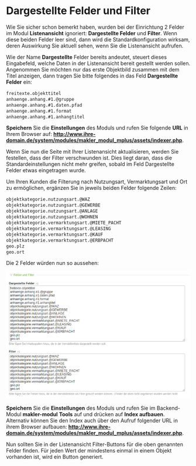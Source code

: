 # Dargestellte Felder und Filter

Wie Sie sicher schon bemerkt haben, wurden bei der Einrichtung 2 Felder im Modul **Listenansicht**
ignoriert: **Dargestellte Felder** und **Filter**. Wenn diese beiden Felder leer sind, dann wird die Standardkonfiguration
wirksam, deren Auswirkung Sie aktuell sehen, wenn Sie die Listenansicht aufrufen.

Wie der Name **Dargestellte** Felder bereits andeutet, steuert dieses Eingabefeld, welche Daten in der Listenansicht bereit gestellt werden sollen. Angenommen Sie möchten nur das erste Objektbild zusammen mit dem Titel anzeigen, dann tragen Sie bitte folgendes in das Feld **Dargestellte Felder** ein:

```
freitexte.objekttitel
anhaenge.anhang.#1.@gruppe
anhaenge.anhang.#1.daten.pfad
anhaenge.anhang.#1.format
anhaenge.anhang.#1.anhangtitel
```

**Speichern** Sie die **Einstellungen** des Moduls und rufen Sie folgende **URL** in Ihrem Browser auf: **http://www.ihre-domain.de/system/modules/makler_modul_mplus/assets/indexer.php**.

Wenn Sie nun die Seite mit Ihrer Listenansicht aktualisieren, werden Sie festellen, dass der Filter verschwunden ist. Dies liegt daran, dass die Standardeinstellungen nicht mehr greifen, sobald im Feld Dargestellte Felder etwas eingetragen wurde.

Um Ihren Kunden die Filterung nach Nutzungsart, Vermarktungsart und Ort zu ermöglichen, ergänzen Sie in jeweils beiden Felder folgende Zeilen:

```
objektkategorie.nutzungsart.@WAZ
objektkategorie.nutzungsart.@GEWERBE
objektkategorie.nutzungsart.@ANLAGE
objektkategorie.nutzungsart.@WOHNEN
objektkategorie.vermarktungsart.@MIETE_PACHT
objektkategorie.vermarktungsart.@LEASING
objektkategorie.vermarktungsart.@KAUF
objektkategorie.vermarktungsart.@ERBPACHT
geo.plz
geo.ort
```

Die 2 Felder würden nun so aussehen:

![](dargestellte-felder-filter.png)

**Speichern** Sie die **Einstellungen** des Moduls und rufen Sie im Backend-Modul **makler-modul** **Tools** auf und drücken auf **Index aufbauen**.<br>
Alternativ können Sie den Index auch über den Aufruf folgender URL in ihrem Browser aufbauen: **http://www.ihre-domain.de/system/modules/makler_modul_mplus/assets/indexer.php**.

Nun sollten Sie in der Listenansicht Filter-Buttons für die oben genannten Felder finden. Für jeden Wert der mindestens einmal in einem Objekt vorhanden ist, wird ein Button generiert.
